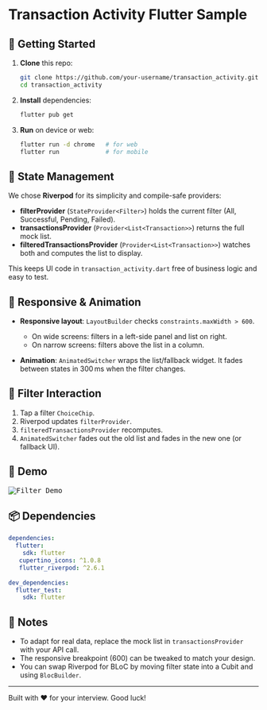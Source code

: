 # Transaction Activity Flutter Sample
## 🚀 Getting Started

1. **Clone** this repo:

   ```bash
   git clone https://github.com/your-username/transaction_activity.git
   cd transaction_activity
   ```
2. **Install** dependencies:

   ```bash
   flutter pub get
   ```
3. **Run** on device or web:

   ```bash
   flutter run -d chrome   # for web
   flutter run             # for mobile
   ```

## 🔧 State Management

We chose **Riverpod** for its simplicity and compile-safe providers:

* **filterProvider** (`StateProvider<Filter>`) holds the current filter (All, Successful, Pending, Failed).
* **transactionsProvider** (`Provider<List<Transaction>>`) returns the full mock list.
* **filteredTransactionsProvider** (`Provider<List<Transaction>>`) watches both and computes the list to display.

This keeps UI code in `transaction_activity.dart` free of business logic and easy to test.

## 🎨 Responsive & Animation

* **Responsive layout**: `LayoutBuilder` checks `constraints.maxWidth > 600`.

  * On wide screens: filters in a left-side panel and list on right.
  * On narrow screens: filters above the list in a column.
* **Animation**: `AnimatedSwitcher` wraps the list/fallback widget. It fades between states in 300 ms when the filter changes.

## 🔄 Filter Interaction

1. Tap a filter `ChoiceChip`.
2. Riverpod updates `filterProvider`.
3. `filteredTransactionsProvider` recomputes.
4. `AnimatedSwitcher` fades out the old list and fades in the new one (or fallback UI).

## 📸 Demo

<kbd>![Filter Demo](demo/transaction_filter.gif)</kbd>

## 📦 Dependencies

```yaml
dependencies:
  flutter:
    sdk: flutter
   cupertino_icons: ^1.0.8
   flutter_riverpod: ^2.6.1
   
dev_dependencies:
  flutter_test:
    sdk: flutter
```

## 📝 Notes

* To adapt for real data, replace the mock list in `transactionsProvider` with your API call.
* The responsive breakpoint (600) can be tweaked to match your design.
* You can swap Riverpod for BLoC by moving filter state into a Cubit and using `BlocBuilder`.

---

Built with ❤️ for your interview. Good luck!

